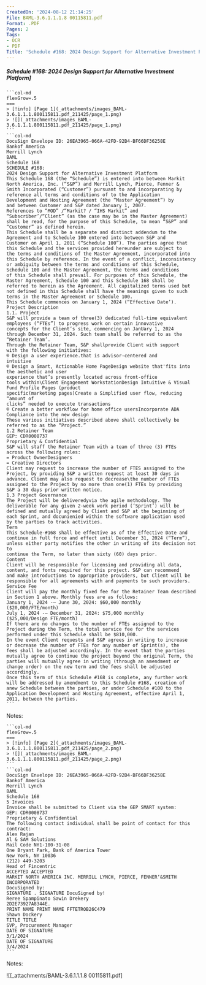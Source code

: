 ```yaml
---
CreatedOn: '2024-08-12 21:14:25'
File: BAML-3.6.1.1.1.8 00115811.pdf
Format: .PDF
Pages: 2
Tags:
- OCR
- PDF
Title: 'Schedule #168: 2024 Design Support for Alternative Investment Platform'
---
```


##### Schedule #168: 2024 Design Support for Alternative Investment Platform]

  
````col
```col-md
flexGrow=.5
===
> [!info] [Page 1](_attachments/images_BAML-3.6.1.1.1.800115811.pdf_211425/page_1.png)
> ![](_attachments/images_BAML-3.6.1.1.1.800115811.pdf_211425/page_1.png)
```  
```col-md
DocuSign Envelope ID: 26EA3965-066A-42FD-92B4-BF66DF36258E  
Bankof America
Merrill Lynch  
BAML
Schedule 168  
SCHEDULE #168:
2024 Design Support for Alternative Investment Platform  
This Schedule 168 (the “Schedule”) is entered into between Markit
North America, Inc. (“S&P”) and Merrill Lynch, Pierce, Fenner &
Smith Incorporated (“Customer”) pursuant to and incorporating by
reference all terms and conditions of to the Application
Development and Hosting Agreement (the “Master Agreement”) by
and between Customer and S&P dated January 1, 2007.
References to “MOD” /“Markit? / “IHS Markit” and
“Subscriber’/“Client” (as the case may be in the Master Agreement)
shall be read, for the purpose of this Schedule, to mean “S&P” and
“Customer” as defined herein.  
This Schedule shall be a separate and distinct addendum to the
Agreement and to Schedule 100 entered into between S&P and
Customer on April 1, 2011 (“Schedule 100”). The parties agree that
this Schedule and the services provided hereunder are subject to
the terms and conditions of the Master Agreement, incorporated into
this Schedule by reference. In the event of a conflict, inconsistency
or ambiguity between the terms and conditions of this Schedule,
Schedule 100 and the Master Agreement, the terms and conditions
of this Schedule shall prevail. For purposes of this Schedule, the
Master Agreement, Schedule 100 and this Schedule 168 shall be
referred to herein as the Agreement. All capitalized terms used but
not defined in this Schedule shall have the meanings given to such
terms in the Master Agreement or Schedule 100.  
This Schedule commences on January 1, 2024 (“Effective Date’).  
Project Description  
1.1. Project  
S&P will provide a team of three(3) dedicated full-time equivalent
employees (“FTEs”) to progress work on certain innovative
concepts for the Client’s site, commencing on JanUary 1, 2024
through December 31, 2024. Such team shall be referred to as the
“Retainer Team’.  
Through the Retainer Team, S&P shallprovide Client with support
with the following initiatives:
® Design a user experience.that is advisor-centered and
intuitive
® Design a Smart, Actionable Home PageDesign website that'fits into the aesthetic and user
experience that’s presently located across front-office
tools within\Client Engagement WorkstationDesign Intuitive & Visual Fund Profile Pages (product
specific(marketing pages)Create a Simplified user flow, reducing “amount of
clicks” needed to execute transactions
® Create a better workflow for home office usersIncorporate ADA Compliance into the new design  
These various initiatives described above shall collectively be
referred to as the “Project.”  
1.2 Retainer Team  
GEP: CDR0008737
Proprietary & Confidential  
S&P will staff the Retainer Team with a team of three (3) FTEs
across the following roles:  
= Product OwnerDesigners
= Creative Directors  
Client may request to increase the number of FTES assigned to the
Project, by providing S&P a written request at least 30 days in
advance. Client may also request to decrease\the number of FTEs
assigned to the Project by no more than one(1) FTEs by providing
S&P a 30 days prior written notice.  
1.3 Project Governance  
The Project will be deliveredyvia the agile methodology. The
deliverable for any given 2-week work period (‘Sprint’) will be
defined and mutually agreed by Client and S&P at the beginning of
each Sprint, and docunienied within the software application used
by the parties to track activities.  
Term  
This Schedule-#168 shall be effective as of the Effective Date and
continue in full force and effect until December 31, 2024 (“Term”),
unless either party notifies the other in writing of its decision not to
continue the Term, no later than sixty (60) days prior.  
Content  
Client will be responsible for licensing and providing all data,
content, and fonts required for this project. S&P can recommend
and make introductions to appropriate providers, but Client will be
responsible for all agreements with and payments to such providers.  
Service Fee  
Client will pay the monthly fixed fee for the Retainer Team described
in Section 1 above. Monthly fees are as follows:  
January 1, 2024 -— June 30, 2024: $60,000 monthly
($20,000/FTE/month)  
July 1, 2024 -— December 31, 2024: $75,000 monthly
($25,000/Design FTE/month)  
If there are no changes to the number of FTEs assigned to the
Project during the Term, the total service fee for the services
performed under this Schedule shall be $810,000.  
In the event Client requests and S&P agrees in writing to increase
or decrease the number of FTEs for any number of Sprint(s), the
fees shall be adjusted accordingly. In the event that the parties
mutually agree to continue the project beyond the original Term, the
parties will mutually agree in writing (through an amendment or
change order) on the new term and the fees shall be adjusted
accordingly.  
Once this term of this Schedule #168 is complete, any further work
will be addressed by amendment to this Schedule #168, creation of
anew Schedule between the parties, or under Schedule #100 to the
Application Development and Hosting Agreement, effective April 1,
2011, between the parties.  
```
````
Notes:    
````col
```col-md
flexGrow=.5
===
> [!info] [Page 2](_attachments/images_BAML-3.6.1.1.1.800115811.pdf_211425/page_2.png)
> ![](_attachments/images_BAML-3.6.1.1.1.800115811.pdf_211425/page_2.png)
```  
```col-md
DocuSign Envelope ID: 26EA3965-066A-42FD-92B4-BF66DF36258E  
Bankof America
Merrill Lynch  
BAML
Schedule 168  
5 Invoices  
Invoice shall be submitted to Client via the GEP SMART system:  
GEP: CDR0008737
Proprietary & Confidential  
The following contact individual shall be point of contact for this
contract:  
Alex Rajan  
Al & SAM Solutions  
Mail Code NY1-100-31-08  
One Bryant Park, Bank of America Tower
New York, NY 10036  
(212) 449-3203  
Head of Fincentric  
ACCEPTED ACCEPTED
MARKIT NORTH AMERICA INC. MERRILL LYNCH, PIERCE, FENNER‘&SMITH INCORPORATED  
DocuSigned by:
SIGNATURE . SIGNATURE DocuSigned by!  
Reree Spampinato Sawin Drekery  
2D2E73927A8344E.  
PRINT NAME PRINT NAME FFTETROB26C479
Shawn Dockery  
TITLE TITLE  
SVP, Procurement Manager  
DATE OF SIGNATURE
3/1/2024  
DATE OF SIGNATURE
3/4/2024  
```
````
Notes:  


![[_attachments/BAML-3.6.1.1.1.8 00115811.pdf]
